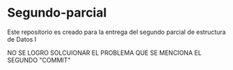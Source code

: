 # Segundo-parcial
Este repositorio es creado para la entrega del segundo parcial de estructura de Datos I


NO SE LOGRO SOLCUIONAR EL PROBLEMA QUE SE MENCIONA EL SEGUNDO "COMMIT"
